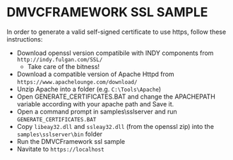 # DMVCFRAMEWORK SSL SAMPLE

In order to generate a valid self-signed certificate to use https, follow these instructions:
- Download openssl version compatibile with INDY components from `http://indy.fulgan.com/SSL/`
    - Take care of the bitness! 
- Download a compatible version of Apache Httpd from `https://www.apachelounge.com/download/`
- Unzip Apache into a folder (e.g. `C:\Tools\Apache`)
- Open GENERATE_CERTIFICATES.BAT and change the APACHEPATH variable according with your apache path and Save it.
- Open a command prompt in samples\sslserver and run `GENERATE_CERTIFICATES.BAT`
- Copy `libeay32.dll` and `ssleay32.dll` (from the openssl zip) into the `samples\sslserver\bin` folder
- Run the DMVCFramework ssl sample
- Navitate to `https://localhost`